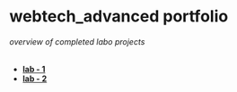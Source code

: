 # webtech_advanced portfolio

###### overview of completed labo projects

- **[lab - 1](https://github.com/r0808/2imd-webtechadvanced-portfolio/tree/main/lab1%20-%20git)**
- **[lab - 2](https://github.com/r0808/2imd-webtechadvanced-portfolio/tree/main/lab2%20-%20git)**

